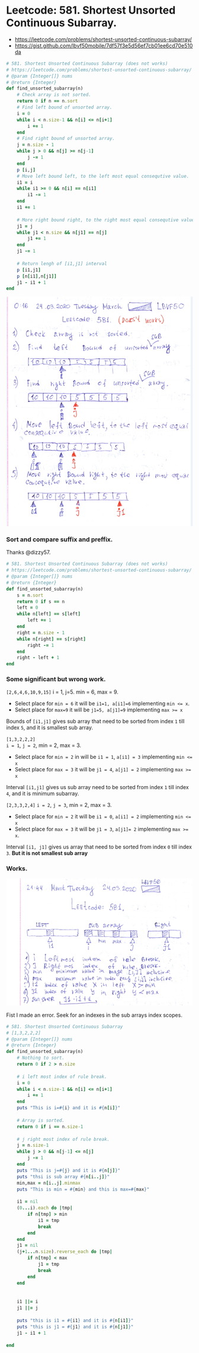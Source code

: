 # Leetcode: 581. Shortest Unsorted Continuous Subarray.

- https://leetcode.com/problems/shortest-unsorted-continuous-subarray/
- https://gist.github.com/lbvf50mobile/7df57f3e5d56ef7cb01ee6cd70e510da

```Ruby
# 581. Shortest Unsorted Continuous Subarray (does not works)
# https://leetcode.com/problems/shortest-unsorted-continuous-subarray/
# @param {Integer[]} nums
# @return {Integer}
def find_unsorted_subarray(n)
    # Check array is not sorted.
    return 0 if n == n.sort
    # Find left bound of unsorted array.
    i = 0
    while i < n.size-1 && n[i] <= n[i+1]
        i += 1
    end
    # Find right bound of unsorted array.
    j = n.size - 1
    while j > 0 && n[j] >= n[j-1]
        j -= 1
    end
    p [i,j]
    # Move left bound left, to the left most equal consequtive value.
    i1 = i
    while i1 >= 0 && n[i] == n[i1]
        i1 -= 1
    end
    i1 += 1
   
    # More right bound right, to the right most equal consequtive value.
    j1 = j
    while j1 < n.size && n[j1] == n[j]
        j1 += 1
    end
    j1 -= 1
    
    # Return lengh of [i1,j1] interval
    p [i1,j1]
    p [n[i1],n[j1]]
    j1 - i1 + 1
end
```

![use 4 loops](581lc.png)

### Sort and compare suffix and preffix.

Thanks @dizzy57.

```Ruby
# 581. Shortest Unsorted Continuous Subarray (does not works)
# https://leetcode.com/problems/shortest-unsorted-continuous-subarray/
# @param {Integer[]} nums
# @return {Integer}
def find_unsorted_subarray(n)
    s = n.sort
    return 0 if s == n
    left = 0
    while n[left] == s[left]
        left += 1
    end
    right = n.size - 1
    while n[right] == s[right]
        right -= 1
    end
    right - left + 1
end
```

### Some significant but wrong work.


`[2,6,4,6,10,9,15]` 
i = 1, j=5. min = 6, max = 9.  
- Select place for `min = 6` it will be `i1=1, a[i1]=6`  implementing `min <= x`. 
- Select place for `max=9` it will be `j1=5, a[j1]=9` implementing `max >= x`

Bounds of `[i1,j1]` gives sub array that need to be sorted from index `1` till index `5`, and it is smallest sub array.

`[1,3,2,2,2]`   
`i = 1`, `j = 2`, min = 2, max = 3.
- Select place for `min = 2` in will be `i1 = 1`, `a[i1] = 3` implementing `min <= x`   
- Select place for `max = 3` it will be `j1 = 4`, `a[j1] = 2` implementing `max >= x`

Interval `[i1,j1]` gives us sub array need to be sorted from index `1` till index `4`, and it is minimum subarray.

`[2,3,3,2,4]` 
`i = 2`, `j = 3`, min = 2, max = 3.  

- Select place for `min = 2` it will be `i1 = 0`, `a[i1] = 2` implementing `min <= x`
- Select place for `max = 3` it will be `j1 = 3`, `a[j1]= 2` implementing `max >= x`.

Interval `[i1, j1]` gives us array that need to be sorted from index `0` till index `3`. **But it is not smallest sub array**


### Works.

![Split array on three pars, min-max in midle, substitude by sites](581_1lc.png)

Fist I made an error. Seek for an indexes in the sub arrays index scopes.

```Ruby
# 581. Shortest Unsorted Continuous Subarray 
# [1,3,2,2,2]
# @param {Integer[]} nums
# @return {Integer}
def find_unsorted_subarray(n)
    # Nothing to sort.
    return 0 if 2 > n.size

    # i left most index of rule break.
    i = 0
    while i < n.size-1 && n[i] <= n[i+1]
        i += 1
    end
    puts "This is i=#{i} and it is #{n[i]}"
    
    # Array is sorted.
    return 0 if i == n.size-1
    
    # j right most index of rule break.
    j = n.size-1
    while j > 0 && n[j-1] <= n[j]
        j -= 1
    end
    puts "This is j=#{j} and it is #{n[j]}"
    puts "thsi is sub array #{n[i..j]}"
    min,max = n[i..j].minmax
    puts "This is min = #{min} and this is max=#{max}"
    
    i1 = nil
    (0...i).each do |tmp|
        if n[tmp] > min
            i1 = tmp
            break
        end
    end
    j1 = nil
    (j+1...n.size).reverse_each do |tmp|
        if n[tmp] < max
            j1 = tmp
            break
        end
    end
    
    
    i1 ||= i
    j1 ||= j
    
    puts "this is i1 = #{i1} and it is #{n[i1]}"
    puts "this is j1 = #{j1} and it is #{n[j1]}"
    j1 - i1 + 1
    
end
```


